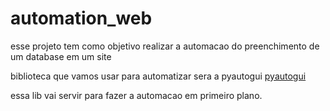 # automation_web
esse projeto tem como objetivo realizar a automacao do preenchimento de um database em um site

biblioteca que vamos usar para automatizar sera a pyautogui [pyautogui](https://pyautogui.readthedocs.io/en/latest/)

essa lib vai servir para fazer a automacao em primeiro plano.